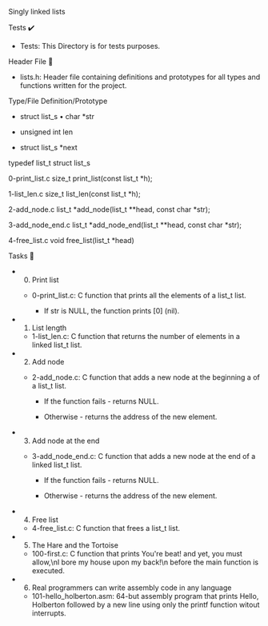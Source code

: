 Singly linked lists


Tests ✔️

* Tests: This Directory is for tests purposes.


Header File 📁

* lists.h: Header file containing definitions and prototypes for all types and functions written for the project.

Type/File        Definition/Prototype

* struct list_s                •        char *str

* unsigned int len

* struct list_s *next

typedef list_t        struct list_s

0-print_list.c        size_t print_list(const list_t *h);

1-list_len.c        size_t list_len(const list_t *h);

2-add_node.c        list_t *add_node(list_t **head, const char *str);

3-add_node_end.c        list_t *add_node_end(list_t **head, const char *str);

4-free_list.c        void free_list(list_t *head)


Tasks 📃

* 0. Print list

    * 0-print_list.c: C function that prints all the elements of a list_t list.

        * If str is NULL, the function prints [0] (nil).

* 1. List length

    * 1-list_len.c: C function that returns the number of elements in a linked list_t list.

* 2. Add node

    * 2-add_node.c: C function that adds a new node at the beginning a of a list_t list.

        * If the function fails - returns NULL.

        * Otherwise - returns the address of the new element.

* 3. Add node at the end

    * 3-add_node_end.c: C function that adds a new node at the end of a linked list_t list.

        * If the function fails - returns NULL.

        * Otherwise - returns the address of the new element.

* 4. Free list

    * 4-free_list.c: C function that frees a list_t list.

* 5. The Hare and the Tortoise

    * 100-first.c: C function that prints You're beat! and yet, you must allow,\nI bore my house upon my back!\n before the main function is executed.

* 6. Real programmers can write assembly code in any language

    * 101-hello_holberton.asm: 64-but assembly program that prints Hello, Holberton followed by a new line using only the printf function witout interrupts.

